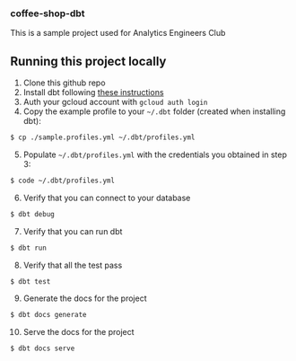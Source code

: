 ### coffee-shop-dbt

This is a sample project used for Analytics Engineers Club

## Running this project locally
1. Clone this github repo
2. Install dbt following [these instructions](https://docs.getdbt.com/dbt-cli/installation)
3. Auth your gcloud account with `gcloud auth login`
4. Copy the example profile to your `~/.dbt` folder (created when installing dbt):
```bash
$ cp ./sample.profiles.yml ~/.dbt/profiles.yml
```
5. Populate `~/.dbt/profiles.yml` with the credentials you obtained in step 3:
```bash
$ code ~/.dbt/profiles.yml
```
6. Verify that you can connect to your database
```bash
$ dbt debug
```
7. Verify that you can run dbt
```bash
$ dbt run
```
8. Verify that all the test pass
```bash
$ dbt test
```
9. Generate the docs for the project
```bash
$ dbt docs generate
```
10. Serve the docs for the project
```bash
$ dbt docs serve
```
